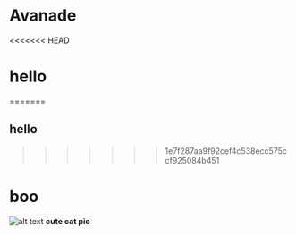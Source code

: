 # Avanade
<<<<<<< HEAD
# hello
=======
## hello
>>>>>>> 1e7f287aa9f92cef4c538ecc575ccf925084b451
# boo
![alt text](https://th.bing.com/th?id=OIP.mT0xDqqWpCcm8my_uYkMUwHaLG&w=204&h=306&c=8&rs=1&qlt=90&o=6&pid=3.1&rm=2)
**cute cat pic**
